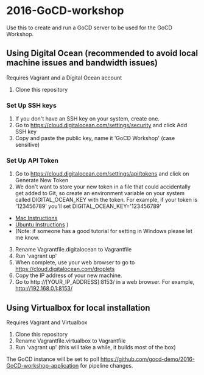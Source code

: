 # 2016-GoCD-workshop

Use this to create and run a GoCD server to be used for the GoCD Workshop.

## Using Digital Ocean (recommended to avoid local machine issues and bandwidth issues)

Requires Vagrant and a Digital Ocean account

1. Clone this repository

### Set Up SSH keys

1. If you don't have an SSH key on your system, create one.
2. Go to https://cloud.digitalocean.com/settings/security and click Add SSH key
3. Copy and paste the public key, name it 'GoCD Workshop' (case sensitive)

### Set Up API Token

1. Go to https://cloud.digitalocean.com/settings/api/tokens and click on Generate New Token
2. We don't want to store your new token in a file that could accidentally get added to Git, so create an environment variable on your system called DIGITAL_OCEAN_KEY with the token. For example, if your token is '123456789' you'll set DIGITAL_OCEAN_KEY='123456789'
  * [Mac Instructions](http://osxdaily.com/2015/07/28/set-enviornment-variables-mac-os-x/)
  * [Ubuntu Instructions](https://help.ubuntu.com/community/EnvironmentVariables) )
  * (Note: if someone has a good tutorial for setting in Windows please let me know.
3. Rename Vagrantfile.digitalocean to Vagrantfile
4. Run 'vagrant up'
5. When complete, use your web browser to go to https://cloud.digitalocean.com/droplets
6. Copy the IP address of your new machine.
7. Go to http://[YOUR_IP_ADDRESS]:8153/ in a web browser. For example, http://192.168.0.1:8153/

## Using Virtualbox for local installation

Requires Vagrant and Virtualbox

1. Clone this repository
2. Rename Vagrantfile.virtualbox to Vagrantfile
3. Run 'vagrant up' (this will take a while, it builds most of the box)

The GoCD instance will be set to poll https://github.com/gocd-demo/2016-GoCD-workshop-application for pipeline changes.
